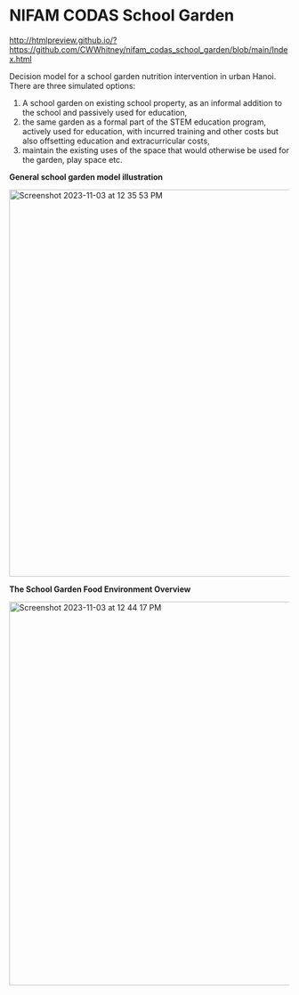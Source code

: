 # NIFAM CODAS School Garden

http://htmlpreview.github.io/?https://github.com/CWWhitney/nifam_codas_school_garden/blob/main/Index.html

Decision model for a school garden nutrition intervention in urban Hanoi. There are three simulated options: 
1. A school garden on existing school property, as an informal addition to the school and passively used for education, 
2. the same garden as a formal part of the STEM education program, actively used for education, with incurred training and other costs but also offsetting education and extracurricular costs,
3. maintain the existing uses of the space that would otherwise be used for the garden, play space etc. 

**General school garden model illustration**


<img width="696" alt="Screenshot 2023-11-03 at 12 35 53 PM" src="https://github.com/CWWhitney/nifam_codas_school_garden/assets/19190662/ccec7600-bf7a-487e-ac56-5292d4a2dd72">

**The School Garden Food Environment Overview**

<img width="690" alt="Screenshot 2023-11-03 at 12 44 17 PM" src="https://github.com/CWWhitney/nifam_codas_school_garden/assets/19190662/be67172a-5203-4dbc-9a06-e9225db72668">
